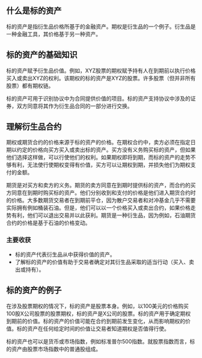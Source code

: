 ## 什么是标的资产

标的资产是指衍生品价格所基于的金融资产。期权是衍生品的一个例子。衍生品是一种金融工具，其价格基于另一种资产。

## 标的资产的基础知识

标的资产赋予衍生品价值。例如，XYZ股票的期权赋予持有人在到期前以执行价格买入或卖出XYZ的权利。该期权的标的资产是XYZ的股票。许多股票（但并非所有股票）都有期权链。

标的资产可用于识别协议中为合同提供价值的项目。标的资产支持协议中涉及的证券，双方同意将其作为衍生品合同的一部分进行交换。

## 理解衍生品合约

期权或期货合约的价格来源于标的资产的价格。在期权合约中，卖方必须在指定日期以约定的价格向买方买入或卖出标的资产。买方没有义务购买标的资产，但如果他们选择这样做，可以行使他们的权利。如果期权即将到期，而标的资产的走势不够有利，无法使行使期权变得有价值，买方可以让期权到期，并损失他们为期权支付的金额。

期货是对买方和卖方的义务。期货的卖方同意在到期时提供标的资产，而合约的买方同意在到期时购买标的资产。他们分别收到和支付的价格是他们进入期货合约时的价格。大多数期货交易者在到期前平仓，因为散户交易者和对冲基金几乎不需要实际拥有例如桶装石油。但是，他们可以以一个价格买入或卖出合约，如果价格走势有利，他们可以退出交易并以此获利。期货是一种衍生品，因为例如，石油期货合约的价格是基于石油的价格变动。

### 主要收获

- 标的资产代表衍生品从中获得价值的资产。
- 了解标的资产的价值有助于交易者确定对其衍生品采取的适当行动（买入、卖出或持有）。

## 标的资产的例子

在涉及股票期权的情况下，标的资产是股票本身。例如，以100美元的价格购买100股X公司股票的股票期权，标的资产是X公司的股票。标的资产用于确定期权到期前的价值。标的资产的价值可能在合约到期前发生变化，从而影响期权的价值。标的资产在任何给定时间的价值让交易者知道期权是否值得行使。

标的资产也可以是货币或市场指数，例如标准普尔500指数。就股票指数而言，标的资产由股票市场指数中的普通股组成。

